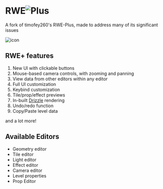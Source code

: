 # RWE![Plus](https://github.com/mayhemmmwith3ms/RWE-Plus/blob/master/files/icon.png?raw=true)
A fork of timofey260's RWE-Plus, made to address many of its significant issues

![icon](https://github.com/mayhemmmwith3ms/RWE-Plus/blob/master/files/image.png?raw=true)

## RWE+ features
1. New UI with clickable buttons
2. Mouse-based camera controls, with zooming and panning
3. View data from other editors within any editor
4. Full UI customization
5. Keybind customization
6. Tile/prop/effect previews 
7. In-built [Drizzle](https://github.com/SlimeCubed/Drizzle) rendering
8. Undo/redo function
9. Copy/Paste level data

and a lot more!

## Available Editors
* Geometry editor
* Tile editor
* Light editor
* Effect editor
* Camera editor
* Level properties
* Prop Editor
